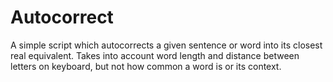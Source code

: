 # Autocorrect

A simple script which autocorrects a given sentence or word into its closest real equivalent. 
Takes into account word length and distance between letters on keyboard, but not
how common a word is or its context.
